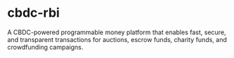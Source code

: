 # cbdc-rbi
A CBDC-powered programmable money platform that enables fast, secure, and transparent transactions for auctions, escrow funds, charity funds, and crowdfunding campaigns.
